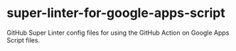 # super-linter-for-google-apps-script
GitHub Super Linter config files for using the GitHub Action on Google Apps Script files.
